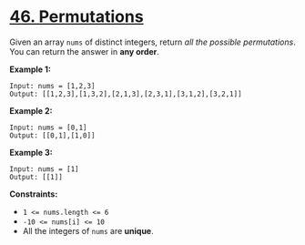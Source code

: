# [46. Permutations](https://leetcode.com/problems/permutations)

Given an array `nums` of distinct integers, return _all the possible permutations_. You can return the answer in **any order**.

**Example 1:**

```
Input: nums = [1,2,3]
Output: [[1,2,3],[1,3,2],[2,1,3],[2,3,1],[3,1,2],[3,2,1]]

```

**Example 2:**

```
Input: nums = [0,1]
Output: [[0,1],[1,0]]

```

**Example 3:**

```
Input: nums = [1]
Output: [[1]]

```

**Constraints:**

- `1 <= nums.length <= 6`
- `-10 <= nums[i] <= 10`
- All the integers of `nums` are **unique**.